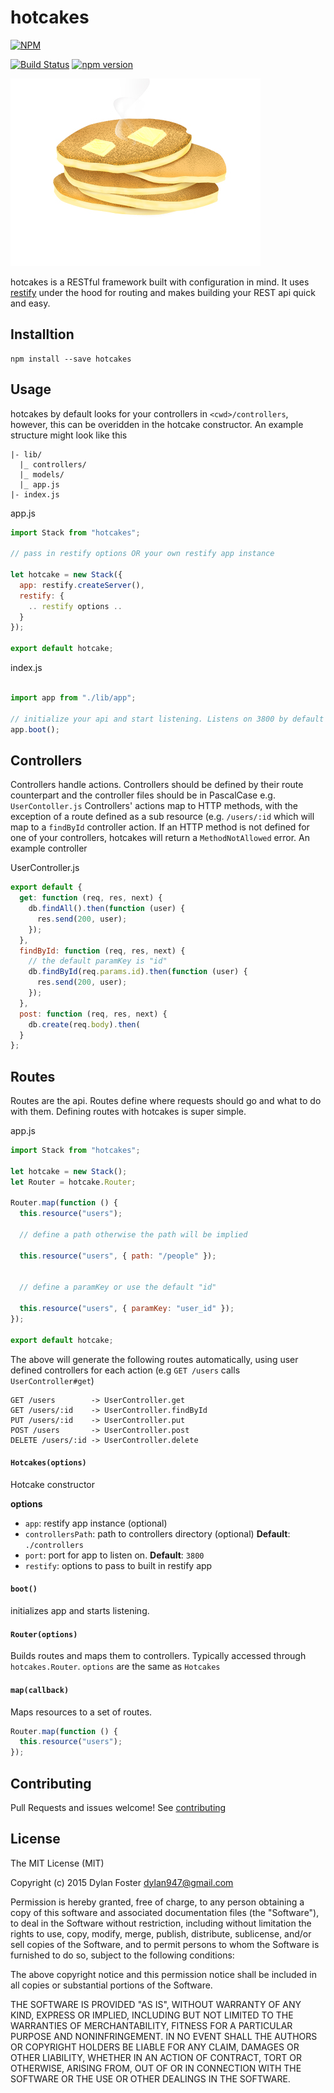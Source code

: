 # hotcakes

[![NPM](https://nodei.co/npm/hotcakes.png)](https://nodei.co/npm/hotcakes/)

[![Build Status](https://travis-ci.org/dylanfoster/hotcakes.svg?branch=master)](https://travis-ci.org/dylanfoster/hotcakes) [![npm version](https://badge.fury.io/js/hotcakes.svg)](http://badge.fury.io/js/hotcakes)

![](/hotcakes.png)

hotcakes is a RESTful framework built with configuration in mind. It uses
[restify](http://mcavage.me/node-restify/) under the hood for routing and makes
building your REST api quick and easy.

## Installtion

```shell
npm install --save hotcakes
```

## Usage

hotcakes by default looks for your controllers in `<cwd>/controllers`, however,
this can be overidden in the hotcake constructor. An example structure might
look like this

```shell
|- lib/
  |_ controllers/
  |_ models/
  |_ app.js
|- index.js
```

app.js

```javascript
import Stack from "hotcakes";

// pass in restify options OR your own restify app instance

let hotcake = new Stack({
  app: restify.createServer(),
  restify: {
    .. restify options ..
  }
});

export default hotcake;
```

index.js

```javascript

import app from "./lib/app";

// initialize your api and start listening. Listens on 3800 by default
app.boot();
```

## Controllers

Controllers handle actions. Controllers should be defined by their route
counterpart and the controller files should be in PascalCase e.g. `UserContoller.js`
Controllers' actions map to HTTP methods, with the exception of a route defined
as a sub resource (e.g. `/users/:id` which will map to a `findById` controller
action. If an HTTP method is not defined for one of your controllers, hotcakes
will return a `MethodNotAllowed` error. An example controller

UserController.js

```javascript
export default {
  get: function (req, res, next) {
    db.findAll().then(function (user) {
      res.send(200, user);
    });
  },
  findById: function (req, res, next) {
    // the default paramKey is "id"
    db.findById(req.params.id).then(function (user) {
      res.send(200, user);
    });
  },
  post: function (req, res, next) {
    db.create(req.body).then(
  }
};
```

## Routes

Routes are the api. Routes define where requests should go and what to do with
them. Defining routes with hotcakes is super simple.

app.js

```javascript
import Stack from "hotcakes";

let hotcake = new Stack();
let Router = hotcake.Router;

Router.map(function () {
  this.resource("users");

  // define a path otherwise the path will be implied

  this.resource("users", { path: "/people" });


  // define a paramKey or use the default "id"

  this.resource("users", { paramKey: "user_id" });
});

export default hotcake;
```

The above will generate the following routes automatically, using user defined
controllers for each action (e.g `GET /users` calls `UserController#get`)

```shell
GET /users        -> UserController.get
GET /users/:id    -> UserController.findById
PUT /users/:id    -> UserController.put
POST /users       -> UserController.post
DELETE /users/:id -> UserController.delete
```

#### `Hotcakes(options)`

Hotcake constructor

**options**

 - `app`: restify app instance (optional)
 - `controllersPath`: path to controllers directory (optional) **Default**: `./controllers`
 - `port`: port for app to listen on. **Default**: `3800`
 - `restify`: options to pass to built in restify app

#### `boot()`

initializes app and starts listening.

#### `Router(options)`

Builds routes and maps them to controllers. Typically accessed through `hotcakes.Router`. `options` are the same as `Hotcakes`

#### `map(callback)`

Maps resources to a set of routes.

```javascript
Router.map(function () {
  this.resource("users");
});
```

## Contributing

Pull Requests and issues welcome! See [contributing](/CONTRIBUTING.md)

## License

The MIT License (MIT)

Copyright (c) 2015 Dylan Foster <dylan947@gmail.com>

Permission is hereby granted, free of charge, to any person obtaining a copy of
this software and associated documentation files (the "Software"), to deal in the
Software without restriction, including without limitation the rights to use, copy,
modify, merge, publish, distribute, sublicense, and/or sell copies of the Software,
and to permit persons to whom the Software is furnished to do so, subject to the
following conditions:

The above copyright notice and this permission notice shall be included in all
copies or substantial portions of the Software.

THE SOFTWARE IS PROVIDED "AS IS", WITHOUT WARRANTY OF ANY KIND, EXPRESS OR IMPLIED,
INCLUDING BUT NOT LIMITED TO THE WARRANTIES OF MERCHANTABILITY, FITNESS FOR A
PARTICULAR PURPOSE AND NONINFRINGEMENT. IN NO EVENT SHALL THE AUTHORS OR COPYRIGHT
HOLDERS BE LIABLE FOR ANY CLAIM, DAMAGES OR OTHER LIABILITY, WHETHER IN AN ACTION
OF CONTRACT, TORT OR OTHERWISE, ARISING FROM, OUT OF OR IN CONNECTION WITH THE
SOFTWARE OR THE USE OR OTHER DEALINGS IN THE SOFTWARE.
